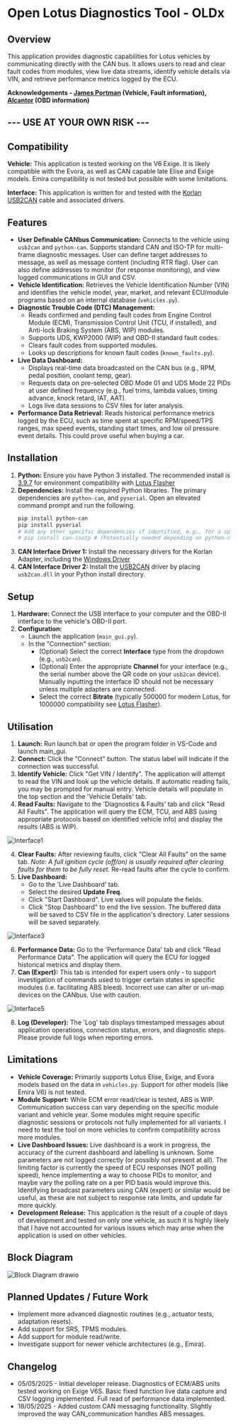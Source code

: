 
# Open Lotus Diagnostics Tool - OLDx

## Overview

This application provides diagnostic capabilities for Lotus vehicles by communicating directly with the CAN bus. It allows users to read and clear fault codes from modules, view live data streams, identify vehicle details via VIN, and retrieve performance metrics logged by the ECU.

**Acknowledgements - [James Portman](https://github.com/james-portman) (Vehicle, Fault information), [Alcantor](https://github.com/Alcantor) (OBD information)**

## --- USE AT YOUR OWN RISK ---

## Compatibility

**Vehicle:** This application is tested working on the V6 Exige. It is likely compatible with the Evora, as well as CAN capable late Elise and Exige models.
Emira compatibility is not tested but possible with some limitations.

**Interface:** This application is written for and tested with the [Korlan USB2CAN](https://www.8devices.com/products/korlan) cable and associated drivers.

## Features

* **User Definable CANbus Communication:** Connects to the vehicle using `usb2can` and `python-can`. Supports standard CAN and ISO-TP for multi-frame diagnostic messages. User can define target addresses to message, as well as message content (including RTR flag). User can also define addresses to monitor (for response monitoring), and view logged communications in GUI and CSV.
* **Vehicle Identification:** Retrieves the Vehicle Identification Number (VIN) and identifies the vehicle model, year, market, and relevant ECU/module programs based on an internal database (`vehicles.py`).
* **Diagnostic Trouble Code (DTC) Management:**
    * Reads confirmed and pending fault codes from Engine Control Module (ECM), Transmission Control Unit (TCU, if installed), and Anti-lock Braking System (ABS, WIP) modules.
    * Supports UDS, KWP2000 (WIP) and OBD-II standard fault codes.
    * Clears fault codes from supported modules.
    * Looks up descriptions for known fault codes (`known_faults.py`).
* **Live Data Dashboard:**
    * Displays real-time data broadcasted on the CAN bus (e.g., RPM, pedal position, coolant temp, gear).
    * Requests data on pre-selected OBD Mode 01 and UDS Mode 22 PIDs at user defined frequency (e.g., fuel trims, lambda values, timing advance, knock retard, IAT, AAT).
    * Logs live data sessions to CSV files for later analysis.
* **Performance Data Retrieval:** Reads historical performance metrics logged by the ECU, such as time spent at specific RPM/speed/TPS ranges, max speed events, standing start times, and low oil pressure event details. This could prove useful when buying a car.

## Installation

1.  **Python:** Ensure you have Python 3 installed. The recommended install is [3.9.7](https://www.python.org/downloads/release/python-397/) for environment compatibility with [Lotus Flasher](https://github.com/Alcantor/LotusECU-T4e)
2.  **Dependencies:** Install the required Python libraries. The primary dependencies are `python-can`, and `pyserial`. Open an elevated command prompt and run the following.
    ```bash
    pip install python-can
    pip install pyserial
    # Add any other specific dependencies if identified, e.g., for a specific CAN interface backend
    # pip install can-isotp # (Potentially needed depending on python-can version and usage)
    ```
3.  **CAN Interface Driver 1:** Install the necessary drivers for the Korlan Adapter, including the [Windows Driver](https://drive.google.com/drive/folders/1gXWpuP20U2mhcW6IqtwhRo0PY9ZusSYv)
4. **CAN Interface Driver 2:** Install the [USB2CAN](https://drive.google.com/file/d/1_xSpR1bGE3OQN6w0EG9WmrvtgatyQa05/view) driver by placing `usb2can.dll` in your Python install directory.

## Setup

1.  **Hardware:** Connect the USB interface to your computer and the OBD-II interface to the vehicle's OBD-II port.
2.  **Configuration:**
    * Launch the application (`main_gui.py`).
    * In the "Connection" section:
        * (Optional) Select the correct **Interface** type from the dropdown (e.g., `usb2can`).
        * (Optional) Enter the appropriate **Channel** for your interface (e.g., the serial number above the QR code on your `usb2can` device). Manually inputting the interface ID should not be necessary unless multiple adapters are connected.
        * Select the correct **Bitrate** (typically 500000 for modern Lotus, for 1000000 compatibility see [Lotus Flasher](https://github.com/Alcantor/LotusECU-T4e)).

## Utilisation

1. **Launch:** Run launch.bat or open the program folder in VS-Code and launch main_gui.
2.  **Connect:** Click the "Connect" button. The status label will indicate if the connection was successful.
3.  **Identify Vehicle:** Click "Get VIN / Identify". The application will attempt to read the VIN and look up the vehicle details. If automatic reading fails, you may be prompted for manual entry. Vehicle details will populate in the top section and the 'Vehicle Details' tab.
4.  **Read Faults:** Navigate to the 'Diagnostics & Faults' tab and click "Read All Faults". The application will query the ECM, TCU, and ABS (using appropriate protocols based on identified vehicle info) and display the results (ABS is WIP).

![Interface1](https://github.com/user-attachments/assets/9ab9311b-b381-4dd2-a38d-d0e80f390616)

4.  **Clear Faults:** After reviewing faults, click "Clear All Faults" on the same tab. *Note: A full ignition cycle (off/on) is usually required after clearing faults for them to be fully reset.* Re-read faults after the cycle to confirm.
5.  **Live Dashboard:**
    * Go to the 'Live Dashboard' tab.
    * Select the desired **Update Freq**.
    * Click "Start Dashboard". Live values will populate the fields.
    * Click "Stop Dashboard" to end the live session. The buffered data will be saved to CSV file in the application's directory. Later sessions will be saved separately.

![Interface3](https://github.com/user-attachments/assets/90bf8b90-53f8-47fe-a8b9-da5e19172bf5)

6.  **Performance Data:** Go to the 'Performance Data' tab and click "Read Performance Data". The application will query the ECU for logged historical metrics and display them.
7.  **Can (Expert):** This tab is intended for expert users only - to support investigation of commands used to trigger certain states in specific modules (i.e. facilitating ABS bleed). Incorrect use can alter or un-map devices on the CANbus. Use with caution.

![Interface5](https://github.com/user-attachments/assets/90adf7f4-24cb-4405-af86-5f1fd42e0f5b)

8.  **Log (Developer):** The 'Log' tab displays timestamped messages about application operations, connection status, errors, and diagnostic steps. Please provide full logs when reporting errors.

## Limitations

* **Vehicle Coverage:** Primarily supports Lotus Elise, Exige, and Evora models based on the data in `vehicles.py`. Support for other models (like Emira V6) is not tested.
* **Module Support:** While ECM error read/clear is tested, ABS is WIP. Communication success can vary depending on the specific module variant and vehicle year. Some modules might require specific diagnostic sessions or protocols not fully implemented for all variants. I need to test the tool on more vehicles to confirm compatibility across more modules.
* **Live Dashboard Issues:** Live dashboard is a work in progress, the accuracy of the current dashboard and labelling is unknown. Some parameters are not logged correctly (or possibly not present at all). The limiting factor is currently the speed of ECU responses (NOT polling speed), hence implementing a way to choose PIDs to monitor, and maybe vary the polling rate on a per PID basis would improve this. Identifying broadcast parameters using CAN (expert) or similar would be useful, as these are not subject to response rate limits, and update far more quickly.  
* **Development Release:** This application is the result of a couple of days of development and tested on only one vehicle, as such it is highly likely that I have not accounted for various issues which may arise when the application is used on other vehicles.
 
## Block Diagram

![Block Diagram drawio](https://github.com/user-attachments/assets/ad8f123b-5537-4dd1-bd28-02d84ef331d7)


## Planned Updates / Future Work

* Implement more advanced diagnostic routines (e.g., actuator tests, adaptation resets).
* Add support for SRS, TPMS modules.
* Add support for module read/write.
* Investigate support for newer vehicle architectures (e.g., Emira).
 
## Changelog

* 05/05/2025 - Initial developer release. Diagnostics of ECM/ABS units tested working on Exige V6S. Basic fixed function live data capture and CSV logging implemented. Full read of performance data implemented.
* 18/05/2025 - Added custom CAN messaging functionality. Slightly improved the way CAN_communication handles ABS messages.  

